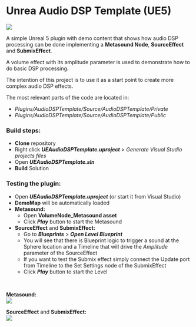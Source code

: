 # Unrea Audio DSP Template (UE5)
![](https://user-images.githubusercontent.com/7047334/152259689-cd7fd6d8-6b54-4dc9-b444-41ddd1f1fcfe.png)

A simple Unreal 5 plugin with demo content that shows how audio DSP processing can be done implementing a **Metasound Node**, **SourceEffect** and **SubmixEffect**.

A volume effect with its amplitude parameter is used to demonstrate how to do basic DSP processing.

The intention of this project is to use it as a start point to create more complex audio DSP effects.

The most relevant parts of the code are located in:
- *Plugins/AudioDSPTemplate/Source/AudioDSPTemplate/Private*
- *Plugins/AudioDSPTemplate/Source/AudioDSPTemplate/Public*

### Build steps:
- **Clone** repository
- Right click ***UEAudioDSPTemplate.uproject*** > *Generate Visual Studio projects files*
- Open ***UEAudioDSPTemplate.sln***
- **Build** Solution


### Testing the plugin:
- Open ***UEAudioDSPTemplate.uproject*** (or start it from Visual Studio)
- **DemoMap** will be automatically loaded
- **Metasound:**
    - Open **VolumeNode_Metasound asset**
    - Click ***Play*** button to start the Metasound
- **SourceEffect** and **SubmixEffect:**
    - Go to ***Blueprints*** > ***Open Level Blueprint***
    - You will see that there is Blueprint logic to trigger a sound at the Sphere location and a Timeline that will drive the *Amplitude* parameter of the SourceEffect
    - If you want to test the Submix effect simply connect the Update port from Timeline to the Set Settings node of the SubmixEffect
    - Click ***Play*** button to start the Level

<br/>

**Metasound:**
<br/>
![](https://user-images.githubusercontent.com/7047334/152261222-02493027-7379-49d8-96d1-0eeb658b72d0.gif)

**SourceEffect** and **SubmixEffect:**
<br/>
![](https://user-images.githubusercontent.com/7047334/152260190-42d02f7c-8b2f-4ff7-8cd3-1589361a621b.gif)
